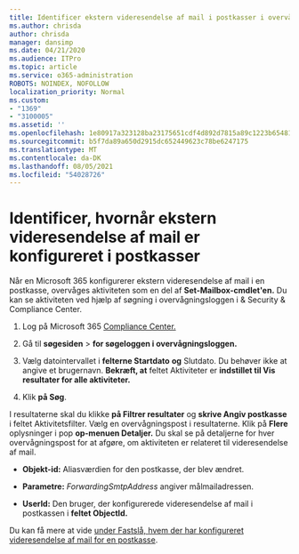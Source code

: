 ```yaml
---
title: Identificer ekstern videresendelse af mail i postkasser i overvågningslogfiler
ms.author: chrisda
author: chrisda
manager: dansimp
ms.date: 04/21/2020
ms.audience: ITPro
ms.topic: article
ms.service: o365-administration
ROBOTS: NOINDEX, NOFOLLOW
localization_priority: Normal
ms.custom:
- "1369"
- "3100005"
ms.assetid: ''
ms.openlocfilehash: 1e80917a323128ba23175651cdf4d892d7815a89c1223b654812c1b456c787da
ms.sourcegitcommit: b5f7da89a650d2915dc652449623c78be6247175
ms.translationtype: MT
ms.contentlocale: da-DK
ms.lasthandoff: 08/05/2021
ms.locfileid: "54028726"
---
```

# <a name="identify-when-external-email-forwarding-is-configured-on-mailboxes"></a>Identificer, hvornår ekstern videresendelse af mail er konfigureret i postkasser

Når en Microsoft 365 konfigurerer ekstern videresendelse af mail i en postkasse, overvåges aktiviteten som en del af **Set-Mailbox-cmdlet'en.** Du kan se aktiviteten ved hjælp af søgning i overvågningsloggen i & Security & Compliance Center.

1. Log på Microsoft 365 [Compliance Center.](https://protection.office.com/)

2. Gå til **søgesiden**  >  **for søgeloggen i overvågningsloggen.**

3. Vælg datointervallet i **felterne Startdato** **og** Slutdato. Du behøver ikke at angive et brugernavn. **Bekræft, at** feltet Aktiviteter er **indstillet til Vis resultater for alle aktiviteter.**

4. Klik **på Søg**.

I resultaterne skal du klikke **på Filtrer resultater** og **skrive Angiv postkasse** i feltet Aktivitetsfilter. Vælg en overvågningspost i resultaterne. Klik på **Flere** oplysninger i pop **op-menuen Detaljer.** Du skal se på detaljerne for hver overvågningspost for at afgøre, om aktiviteten er relateret til videresendelse af mail.

- **Objekt-id:** Aliasværdien for den postkasse, der blev ændret.

- **Parametre:** _ForwardingSmtpAddress_ angiver målmailadressen.

- **UserId:** Den bruger, der konfigurerede videresendelse af mail i postkassen i **feltet ObjectId.**

Du kan få mere at vide [under Fastslå, hvem der har konfigureret videresendelse af mail for en postkasse](/microsoft-365/compliance/auditing-troubleshooting-scenarios#determine-who-set-up-email-forwarding-for-a-mailbox).
